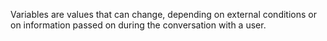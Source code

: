 Variables are values that can change, depending on external conditions or on information passed on during the conversation with a user.